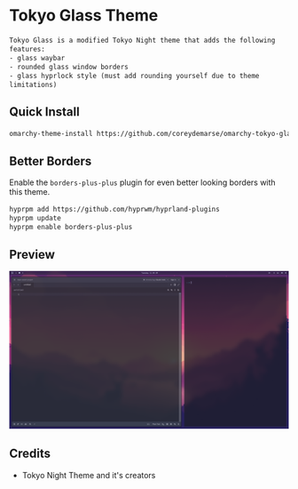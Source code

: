 # Tokyo Glass Theme

```
Tokyo Glass is a modified Tokyo Night theme that adds the following features:
- glass waybar
- rounded glass window borders
- glass hyprlock style (must add rounding yourself due to theme limitations)
```

## Quick Install

```bash
omarchy-theme-install https://github.com/coreydemarse/omarchy-tokyo-glass-theme
```

## Better Borders

Enable the `borders-plus-plus` plugin for even better looking borders with this theme.

```
hyprpm add https://github.com/hyprwm/hyprland-plugins
hyprpm update
hyprpm enable borders-plus-plus
```

## Preview

![preview](https://github.com/coreydemarse/omarchy-tokyo-glass-theme/blob/main/preview.png)

## Credits

- Tokyo Night Theme and it's creators
